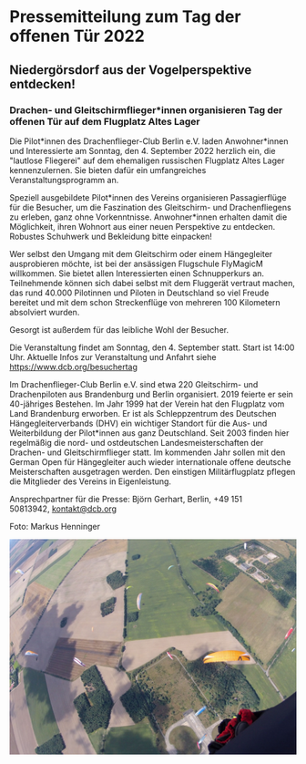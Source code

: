 # Pressemitteilung zum Tag der offenen Tür 2022
## Niedergörsdorf aus der Vogelperspektive entdecken!
### Drachen- und Gleitschirmflieger\*innen organisieren Tag der offenen Tür auf dem Flugplatz Altes Lager

Die Pilot\*innen des Drachenflieger-Club Berlin e.V. laden Anwohner\*innen und Interessierte am Sonntag, den 4. September 2022 herzlich ein, die "lautlose Fliegerei" auf dem ehemaligen russischen Flugplatz Altes Lager kennenzulernen. Sie bieten dafür ein umfangreiches Veranstaltungsprogramm an.

Speziell ausgebildete Pilot\*innen des Vereins organisieren Passagierflüge für die Besucher, um die Faszination des Gleitschirm- und Drachenfliegens zu erleben, ganz ohne Vorkenntnisse. Anwohner\*innen erhalten damit die Möglichkeit, ihren Wohnort aus einer neuen Perspektive zu entdecken. Robustes Schuhwerk und Bekleidung bitte einpacken!

Wer selbst den Umgang mit dem Gleitschirm oder einem Hängegleiter ausprobieren möchte, ist bei der ansässigen Flugschule FlyMagicM willkommen. Sie bietet allen Interessierten einen Schnupperkurs an. Teilnehmende können sich dabei selbst mit dem Fluggerät vertraut machen, das rund 40.000 Pilotinnen und Piloten in Deutschland so viel Freude bereitet und mit dem schon Streckenflüge von mehreren 100 Kilometern absolviert wurden.

Gesorgt ist außerdem für das leibliche Wohl der Besucher.

Die Veranstaltung findet am Sonntag, den 4. September statt. Start ist 14:00 Uhr. Aktuelle Infos zur Veranstaltung und Anfahrt siehe https://www.dcb.org/besuchertag

Im Drachenflieger-Club Berlin e.V. sind etwa 220 Gleitschirm- und Drachenpiloten aus Brandenburg und Berlin organisiert. 2019 feierte er sein 40-jähriges Bestehen. Im Jahr 1999 hat der Verein hat den Flugplatz vom Land Brandenburg erworben. Er ist als Schleppzentrum des Deutschen Hängegleiterverbands (DHV) ein wichtiger Standort für die Aus- und Weiterbildung der Pilot\*innen aus ganz Deutschland. Seit 2003 finden hier regelmäßig die nord- und ostdeutschen Landesmeisterschaften der Drachen- und Gleitschirmflieger statt. Im kommenden Jahr sollen mit den German Open für Hängegleiter auch wieder internationale offene deutsche Meisterschaften ausgetragen werden. Den einstigen Militärflugplatz pflegen die Mitglieder des Vereins in Eigenleistung.

Ansprechpartner für die Presse: Björn Gerhart, Berlin, +49 151 50813942, kontakt@dcb.org

Foto: Markus Henninger

![Gleitschirm-Pilot\*innen über Altes Lager](images/gs-wettbewerb-flatlands-altes-lager.jpg "Gleitschirme über Altes Lager")

